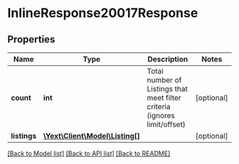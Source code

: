 # InlineResponse20017Response

## Properties
Name | Type | Description | Notes
------------ | ------------- | ------------- | -------------
**count** | **int** | Total number of Listings that meet filter criteria (ignores limit/offset) | [optional] 
**listings** | [**\Yext\Client\Model\Listing[]**](Listing.md) |  | [optional] 

[[Back to Model list]](../README.md#documentation-for-models) [[Back to API list]](../README.md#documentation-for-api-endpoints) [[Back to README]](../README.md)


